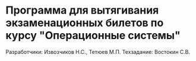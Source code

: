 # Программа для вытягивания экзаменационных билетов по курсу "Операционные системы"
Разработчики: Извозчиков Н.С., Тетюев М.П.
Техзадание:  Востокин С.В.
